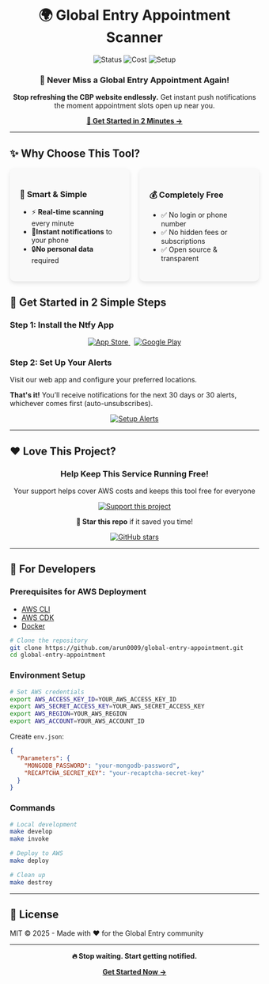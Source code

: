 <div align="center">

# 🌍 Global Entry Appointment Scanner

<img src="https://img.shields.io/badge/Status-Live-brightgreen?style=for-the-badge" alt="Status"/>
<img src="https://img.shields.io/badge/Cost-FREE-blue?style=for-the-badge" alt="Cost"/>
<img src="https://img.shields.io/badge/Setup-2_Steps-orange?style=for-the-badge" alt="Setup"/>

### 🚀 **Never Miss a Global Entry Appointment Again!**

**Stop refreshing the CBP website endlessly.** Get instant push notifications the moment appointment slots open up near you.

[**🔔 Get Started in 2 Minutes →**](https://arun0009.github.io/global-entry-appointment/)

</div>

---

## ✨ **Why Choose This Tool?**

<div style="display: flex; justify-content: space-between; gap: 20px;">

  <div style="flex: 1; padding: 20px; background: #f9f9f9; border-radius: 10px; box-shadow: 0 4px 8px rgba(0,0,0,0.1);">
    <h3>🎯 Smart & Simple</h3>
    <ul>
      <li>⚡ <b>Real-time scanning</b> every minute</li>
      <li>📱<b>Instant notifications</b> to your phone</li>
      <li>🔒<b>No personal data</b> required</li>
    </ul>
  </div>

  <div style="flex: 1; padding: 20px; background: #f9f9f9; border-radius: 10px; box-shadow: 0 4px 8px rgba(0,0,0,0.1);">
    <h3>💰 Completely Free</h3>
    <ul>
      <li>✅ No login or phone number</li>
      <li>✅ No hidden fees or subscriptions</li>
      <li>✅ Open source & transparent</li>
    </ul>
  </div>

</div>

## 📲 **Get Started in 2 Simple Steps**

### **Step 1: Install the Ntfy App**

<div align="center">
  <a href="https://apps.apple.com/app/ntfy/id1625396347" target="_blank">
    <img src="https://img.shields.io/badge/App%20Store-Download-black?style=for-the-badge&logo=apple&logoColor=white" alt="App Store" />
  </a>
  &nbsp;
  <a href="https://play.google.com/store/apps/details?id=io.heckel.ntfy" target="_blank">
    <img src="https://img.shields.io/badge/Google%20Play-Download-3DDC84?style=for-the-badge&logo=google-play&logoColor=white" alt="Google Play" />
  </a>
</div>

### **Step 2: Set Up Your Alerts**
Visit our web app and configure your preferred locations.

**That's it!** You’ll receive notifications for the next 30 days or 30 alerts, whichever comes first (auto-unsubscribes).

<div align="center">
  <a href="https://arun0009.github.io/global-entry-appointment" target="_blank">
    <img src="https://img.shields.io/badge/🔔%20Set%20Up%20Alerts-Open%20Web%20App-blue?style=for-the-badge" alt="Setup Alerts" />
  </a>
</div>


---

## ❤️ Love This Project?

<div align="center">

### **Help Keep This Service Running Free!**

Your support helps cover AWS costs and keeps this tool free for everyone

[![Support this project](https://img.buymeacoffee.com/button-api/?text=Support%20this%20project&emoji=&slug=arun0009&button_colour=5F7FFF&font_colour=ffffff&font_family=Poppins&outline_colour=000000&coffee_colour=FFDD00)](https://www.buymeacoffee.com/arun0009)

**🌟 Star this repo** if it saved you time!

<p>
<a href="https://github.com/arun0009/global-entry-appointment/stargazers">
<img src="https://img.shields.io/github/stars/arun0009/global-entry-appointment?style=social" alt="GitHub stars"/>
</a>
</p>

</div>

---

## 🔧 **For Developers**

### **Prerequisites for AWS Deployment**
- [AWS CLI](https://docs.aws.amazon.com/cli/latest/userguide/getting-started-install.html)
- [AWS CDK](https://docs.aws.amazon.com/cdk/latest/guide/work-with-cdk-typescript.html)
- [Docker](https://www.docker.com/get-started/)

```bash
# Clone the repository
git clone https://github.com/arun0009/global-entry-appointment.git
cd global-entry-appointment
```

### **Environment Setup**

```bash
# Set AWS credentials
export AWS_ACCESS_KEY_ID=YOUR_AWS_ACCESS_KEY_ID
export AWS_SECRET_ACCESS_KEY=YOUR_AWS_SECRET_ACCESS_KEY
export AWS_REGION=YOUR_AWS_REGION
export AWS_ACCOUNT=YOUR_AWS_ACCOUNT_ID
```

Create `env.json`:
```json
{
  "Parameters": {
    "MONGODB_PASSWORD": "your-mongodb-password",
    "RECAPTCHA_SECRET_KEY": "your-recaptcha-secret-key"
  }
}
```

### **Commands**

```bash
# Local development
make develop
make invoke

# Deploy to AWS
make deploy

# Clean up
make destroy
```

---

## 📄 **License**

MIT © 2025 - Made with ❤️ for the Global Entry community

---

<div align="center">

**🔥 Stop waiting. Start getting notified.**

[**Get Started Now →**](https://arun0009.github.io/global-entry-appointment/)

</div>

